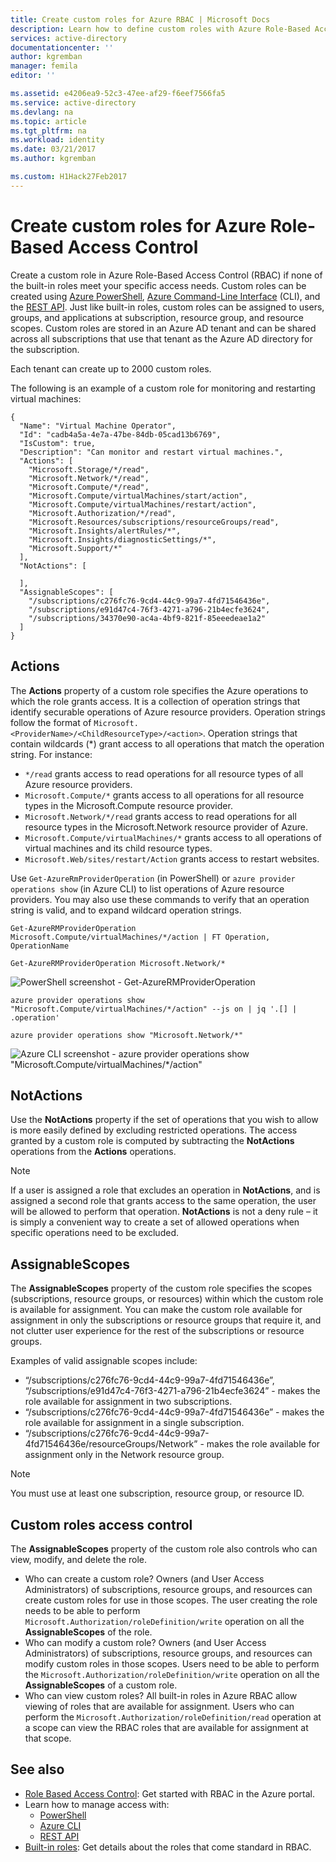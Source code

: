```yaml
---
title: Create custom roles for Azure RBAC | Microsoft Docs
description: Learn how to define custom roles with Azure Role-Based Access Control for more precise identity management in your Azure subscription.
services: active-directory
documentationcenter: ''
author: kgremban
manager: femila
editor: ''

ms.assetid: e4206ea9-52c3-47ee-af29-f6eef7566fa5
ms.service: active-directory
ms.devlang: na
ms.topic: article
ms.tgt_pltfrm: na
ms.workload: identity
ms.date: 03/21/2017
ms.author: kgremban

ms.custom: H1Hack27Feb2017
---
```

# Create custom roles for Azure Role-Based Access Control
Create a custom role in Azure Role-Based Access Control (RBAC) if none of the built-in roles meet your specific access needs. Custom roles can be created using [Azure PowerShell](role-based-access-control-manage-access-powershell.md), [Azure Command-Line Interface](role-based-access-control-manage-access-azure-cli.md) (CLI), and the [REST API](role-based-access-control-manage-access-rest.md). Just like built-in roles, custom roles can be assigned to users, groups, and applications at subscription, resource group, and resource scopes. Custom roles are stored in an Azure AD tenant and can be shared across all subscriptions that use that tenant as the Azure AD directory for the subscription.

Each tenant can create up to 2000 custom roles. 

The following is an example of a custom role for monitoring and restarting virtual machines:

```
{
  "Name": "Virtual Machine Operator",
  "Id": "cadb4a5a-4e7a-47be-84db-05cad13b6769",
  "IsCustom": true,
  "Description": "Can monitor and restart virtual machines.",
  "Actions": [
    "Microsoft.Storage/*/read",
    "Microsoft.Network/*/read",
    "Microsoft.Compute/*/read",
    "Microsoft.Compute/virtualMachines/start/action",
    "Microsoft.Compute/virtualMachines/restart/action",
    "Microsoft.Authorization/*/read",
    "Microsoft.Resources/subscriptions/resourceGroups/read",
    "Microsoft.Insights/alertRules/*",
    "Microsoft.Insights/diagnosticSettings/*",
    "Microsoft.Support/*"
  ],
  "NotActions": [

  ],
  "AssignableScopes": [
    "/subscriptions/c276fc76-9cd4-44c9-99a7-4fd71546436e",
    "/subscriptions/e91d47c4-76f3-4271-a796-21b4ecfe3624",
    "/subscriptions/34370e90-ac4a-4bf9-821f-85eeedeae1a2"
  ]
}
```
## Actions
The **Actions** property of a custom role specifies the Azure operations to which the role grants access. It is a collection of operation strings that identify securable operations of Azure resource providers. Operation strings follow the format of `Microsoft.<ProviderName>/<ChildResourceType>/<action>`. Operation strings that contain wildcards (\*) grant access to all operations that match the operation string. For instance:

* `*/read` grants access to read operations for all resource types of all Azure resource providers.
* `Microsoft.Compute/*` grants access to all operations for all resource types in the Microsoft.Compute resource provider.
* `Microsoft.Network/*/read` grants access to read operations for all resource types in the Microsoft.Network resource provider of Azure.
* `Microsoft.Compute/virtualMachines/*` grants access to all operations of virtual machines and its child resource types.
* `Microsoft.Web/sites/restart/Action` grants access to restart websites.

Use `Get-AzureRmProviderOperation` (in PowerShell) or `azure provider operations show` (in Azure CLI) to list operations of Azure resource providers. You may also use these commands to verify that an operation string is valid, and to expand wildcard operation strings.

```
Get-AzureRMProviderOperation Microsoft.Compute/virtualMachines/*/action | FT Operation, OperationName

Get-AzureRMProviderOperation Microsoft.Network/*
```

![PowerShell screenshot - Get-AzureRMProviderOperation](./media/role-based-access-control-configure/1-get-azurermprovideroperation-1.png)

```
azure provider operations show "Microsoft.Compute/virtualMachines/*/action" --js on | jq '.[] | .operation'

azure provider operations show "Microsoft.Network/*"
```

![Azure CLI screenshot - azure provider operations show "Microsoft.Compute/virtualMachines/\*/action" ](./media/role-based-access-control-configure/1-azure-provider-operations-show.png)

## NotActions
Use the **NotActions** property if the set of operations that you wish to allow is more easily defined by excluding restricted operations. The access granted by a custom role is computed by subtracting the **NotActions** operations from the **Actions** operations.

> [!NOTE]
> If a user is assigned a role that excludes an operation in **NotActions**, and is assigned a second role that grants access to the same operation, the user will be allowed to perform that operation. **NotActions** is not a deny rule – it is simply a convenient way to create a set of allowed operations when specific operations need to be excluded.
>
>

## AssignableScopes
The **AssignableScopes** property of the custom role specifies the scopes (subscriptions, resource groups, or resources) within which the custom role is available for assignment. You can make the custom role available for assignment in only the subscriptions or resource groups that require it, and not clutter user experience for the rest of the subscriptions or resource groups.

Examples of valid assignable scopes include:

* “/subscriptions/c276fc76-9cd4-44c9-99a7-4fd71546436e”, “/subscriptions/e91d47c4-76f3-4271-a796-21b4ecfe3624” - makes the role available for assignment in two subscriptions.
* “/subscriptions/c276fc76-9cd4-44c9-99a7-4fd71546436e” - makes the role available for assignment in a single subscription.
* “/subscriptions/c276fc76-9cd4-44c9-99a7-4fd71546436e/resourceGroups/Network” - makes the role available for assignment only in the Network resource group.

> [!NOTE]
> You must use at least one subscription, resource group, or resource ID.
>
>

## Custom roles access control
The **AssignableScopes** property of the custom role also controls who can view, modify, and delete the role.

* Who can create a custom role?
    Owners (and User Access Administrators) of subscriptions, resource groups, and resources can create custom roles for use in those scopes.
    The user creating the role needs to be able to perform `Microsoft.Authorization/roleDefinition/write` operation on all the **AssignableScopes** of the role.
* Who can modify a custom role?
    Owners (and User Access Administrators) of subscriptions, resource groups, and resources can modify custom roles in those scopes. Users need to be able to perform the `Microsoft.Authorization/roleDefinition/write` operation on all the **AssignableScopes** of a custom role.
* Who can view custom roles?
    All built-in roles in Azure RBAC allow viewing of roles that are available for assignment. Users who can perform the `Microsoft.Authorization/roleDefinition/read` operation at a scope can view the RBAC roles that are available for assignment at that scope.

## See also
* [Role Based Access Control](role-based-access-control-configure.md): Get started with RBAC in the Azure portal.
* Learn how to manage access with:
  * [PowerShell](role-based-access-control-manage-access-powershell.md)
  * [Azure CLI](role-based-access-control-manage-access-azure-cli.md)
  * [REST API](role-based-access-control-manage-access-rest.md)
* [Built-in roles](role-based-access-built-in-roles.md): Get details about the roles that come standard in RBAC.
